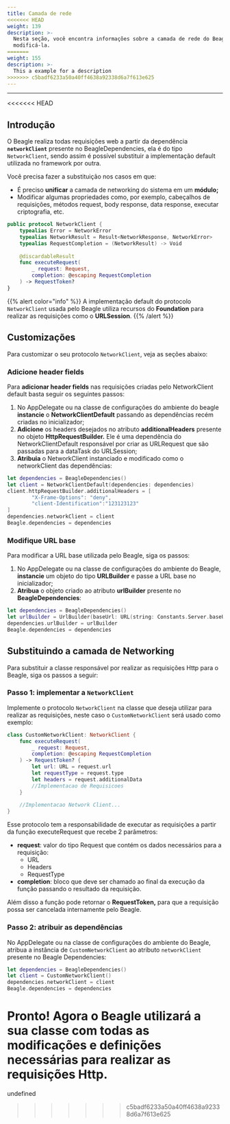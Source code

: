 ```yaml
---
title: Camada de rede
<<<<<<< HEAD
weight: 139
description: >-
  Nesta seção, você encontra informações sobre a camada de rede do Beagle e como
  modificá-la.
=======
weight: 155
description: >-
  This a example for a description
>>>>>>> c5badf6233a50a40ff4638a92338d6a7f613e625
---
```


---

<<<<<<< HEAD
## Introdução

O Beagle realiza todas requisições web a partir da dependência **`networkClient`** presente no BeagleDependencies, ela é do tipo `NetworkClient`, sendo assim é possível substituir a implementação default utilizada no framework por outra. 

Você precisa fazer a substituição nos casos em que:

* É preciso **unificar** a camada de networking do sistema em um **módulo;**
* Modificar algumas propriedades como, por exemplo, cabeçalhos de requisições, métodos request, body response,  data response, executar criptografia, etc. 

```swift
public protocol NetworkClient {
    typealias Error = NetworkError
    typealias NetworkResult = Result<NetworkResponse, NetworkError>
    typealias RequestCompletion = (NetworkResult) -> Void
 
    @discardableResult
    func executeRequest(
        _ request: Request,
        completion: @escaping RequestCompletion
    ) -> RequestToken?
}
```

{{% alert color="info" %}}
A implementação default do protocolo `NetworkClient` usada pelo Beagle utiliza recursos do **Foundation** para realizar as requisições como o **URLSession**.
{{% /alert %}}

## **Customizações**

Para customizar o seu protocolo `NetworkClient`, veja as seções abaixo: 

### **Adicione header fields**

Para **adicionar header fields** nas requisições criadas pelo NetworkClient default basta seguir os seguintes passos:

1. No AppDelegate ou na classe de configurações do ambiente do beagle **instancie** o **NetworkClientDefault** passando as dependências recém criadas no inicializador;
2. **Adicione** os headers desejados no atributo **additionalHeaders** presente no objeto **HttpRequestBuilder.** Ele é uma dependência do NetworkClientDefault responsável por criar as URLRequest que são passadas para a dataTask do URLSession;
3. **Atribuia** o NetworkClient instanciado e modificado como o networkClient das dependências:

```swift
let dependencies = BeagleDependencies()
let client = NetworkClientDefault(dependencies: dependencies)
client.httpRequestBuilder.additionalHeaders = [
        "X-Frame-Options": "deny", 
        "client-Identification":"123123123"
]
dependencies.networkClient = client
Beagle.dependencies = dependencies
```

### Modifique URL base

Para modificar a URL base utilizada pelo Beagle, siga os passos:

1. No AppDelegate ou na classe de configurações do ambiente do Beagle, **instancie** um objeto do tipo **URLBuilder** e passe a URL base no inicializador;
2. **Atribua** o objeto criado ao atributo **urlBuilder** presente no **BeagleDependencies**:

```swift
let dependencies = BeagleDependencies()
let urlBuilder = UrlBuilder(baseUrl: URL(string: Constants.Server.baseURL))
dependencies.urlBuilder = urlBuilder
Beagle.dependencies = dependencies
```

## **Substituindo a camada de Networking**

Para substituir a classe responsável por realizar as requisições Http para o Beagle, siga os passos a seguir:

### **Passo 1: implementar a `NetworkClient`**

Implemente o protocolo `NetworkClient` na classe que deseja utilizar para realizar as requisições, neste caso o `CustomNetworkClient` será usado como exemplo:

```swift
class CustomNetworkClient: NetworkClient {
    func executeRequest(
        _ request: Request, 
        completion: @escaping RequestCompletion
    ) -> RequestToken? {
        let url: URL = request.url
        let requestType = request.type
        let headers = request.additionalData
        //Implementacao de Requisicoes
    }
    
    //Implementacao Network Client...
}
```

Esse protocolo tem a responsabilidade de executar as requisições a partir da função executeRequest que recebe 2 parâmetros:

* **request**: valor do tipo Request que contém os dados necessários para a requisição:
  * URL
  * Headers
  * RequestType
* **completion**: bloco que deve ser chamado ao final da execução da função passando o resultado da requisição.

Além disso a função pode retornar o **RequestToken,** para que a requisição possa ser cancelada internamente pelo Beagle.

### **Passo 2:**  a**tribuir as dependências**

No AppDelegate ou na classe de configurações do ambiente do Beagle, atribua a instância de `CustomNetworkClient` ao atributo `networkClient` presente no Beagle Dependencies:

```swift
let dependencies = BeagleDependencies()
let client = CustomNetworkClient()
dependencies.networkClient = client
Beagle.dependencies = dependencies
```

Pronto! Agora o Beagle utilizará a sua classe com todas as modificações e definições necessárias para realizar as requisições Http.
=======
undefined
>>>>>>> c5badf6233a50a40ff4638a92338d6a7f613e625
